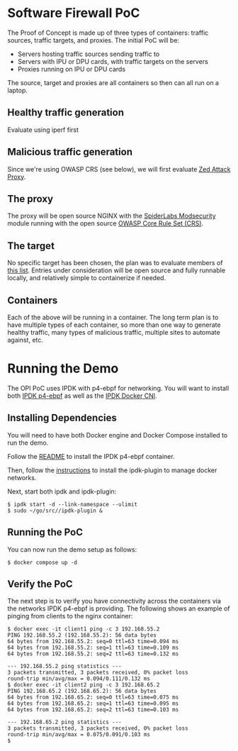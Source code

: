 # Software Firewall PoC

The Proof of Concept is made up of three types of containers: traffic sources,
traffic targets, and proxies.  The initial PoC will be:
- Servers hosting traffic sources sending traffic to
- Servers with IPU or DPU cards, with traffic targets on the servers
- Proxies running on IPU or DPU cards

The source, target and proxies are all containers so then can all run on a
laptop.

## Healthy traffic generation
Evaluate using iperf first

## Malicious traffic generation
Since we're using OWASP CRS (see below), we will first evaluate [Zed Attack
Proxy](https://github.com/zaproxy/zaproxy).

## The proxy
The proxy will be open source NGINX with the [SpiderLabs
Modsecurity](https://github.com/SpiderLabs/ModSecurity-nginx) module running
with the open source  [OWASP Core Rule Set
(CRS)](https://github.com/coreruleset/coreruleset).

## The target
No specific target has been chosen, the plan was to evaluate members of [this
list](https://ultimateqa.com/dummy-automation-websites/).  Entries under
consideration will be open source and fully runnable locally, and relatively
simple to containerize if needed.

## Containers
Each of the above will be running in a container.  The long term plan is to have
multiple types of each container, so more than one way to generate healthy
traffic, many types of malicious traffic, multiple sites to automate against,
etc.

# Running the Demo

The OPI PoC uses IPDK with p4-ebpf for networking. You will want to install
both [IPDK p4-ebpf](https://github.com/ipdk-io/ipdk/tree/main/build/networking_ebpf)
as well as the [IPDK Docker CNI](https://github.com/mestery/ipdk-plugin).

## Installing Dependencies

You will need to have both Docker engine and Docker Compose installed
to run the demo.

Follow the [README](https://github.com/ipdk-io/ipdk/blob/main/build/networking_ebpf/README_DOCKER.md)
to install the IPDK p4-ebpf container.

Then, follow the [instructions](https://github.com/mestery/ipdk-plugin) to
install the ipdk-plugin to manage docker networks.

Next, start both ipdk and ipdk-plugin:

```
$ ipdk start -d --link-namespace --ulimit
$ sudo ~/go/src//ipdk-plugin &
```

## Running the PoC

You can now run the demo setup as follows:

```
$ docker compose up -d
```

## Verify the PoC

The next step is to verify you have connectivity across the containers via the
networks IPDK p4-ebpf is providing. The following shows an example of pinging
from clients to the nginx container:

```
$ docker exec -it client1 ping -c 3 192.168.55.2
PING 192.168.55.2 (192.168.55.2): 56 data bytes
64 bytes from 192.168.55.2: seq=0 ttl=63 time=0.094 ms
64 bytes from 192.168.55.2: seq=1 ttl=63 time=0.109 ms
64 bytes from 192.168.55.2: seq=2 ttl=63 time=0.132 ms

--- 192.168.55.2 ping statistics ---
3 packets transmitted, 3 packets received, 0% packet loss
round-trip min/avg/max = 0.094/0.111/0.132 ms
$ docker exec -it client2 ping -c 3 192.168.65.2
PING 192.168.65.2 (192.168.65.2): 56 data bytes
64 bytes from 192.168.65.2: seq=0 ttl=63 time=0.075 ms
64 bytes from 192.168.65.2: seq=1 ttl=63 time=0.095 ms
64 bytes from 192.168.65.2: seq=2 ttl=63 time=0.103 ms

--- 192.168.65.2 ping statistics ---
3 packets transmitted, 3 packets received, 0% packet loss
round-trip min/avg/max = 0.075/0.091/0.103 ms
$
```

